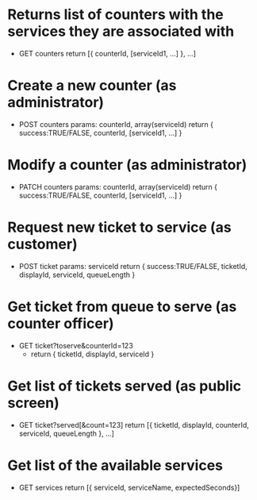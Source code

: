 # Returns list of counters with the services they are associated with
- GET counters
	return [{ counterId, [serviceId1, ...] }, ...]

# Create a new counter (as administrator)
- POST counters params: counterId, array(serviceId)
	return { success:TRUE/FALSE, counterId, [serviceId1, ...] }

# Modify a counter (as administrator)
- PATCH counters params: counterId, array(serviceId)
	return  { success:TRUE/FALSE, counterId, [serviceId1, ...] }

# Request new ticket to service (as customer)
- POST ticket params: serviceId
	return { success:TRUE/FALSE, ticketId, displayId, serviceId, queueLength }

# Get ticket from queue to serve (as counter officer)
- GET ticket?toserve&counterId=123
	- return { ticketId, displayId, serviceId }

# Get list of tickets served (as public screen)
- GET ticket?served[&count=123]
	return [{ ticketId, displayId, counterId, serviceId, queueLength }, ...]

# Get list of the available services
- GET services
	return [{ serviceId, serviceName, expectedSeconds}]